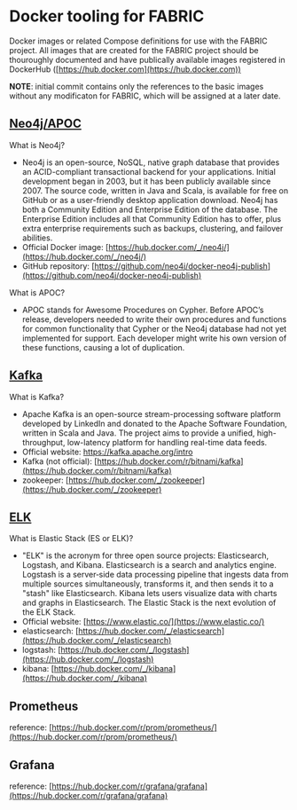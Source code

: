# Docker tooling for FABRIC

Docker images or related Compose definitions for use with the FABRIC project. All images that are created for the FABRIC project should be thouroughly documented and have publically available images registered in DockerHub ([https://hub.docker.com](https://hub.docker.com))

**NOTE**: initial commit contains only the references to the basic images without any modificaton for FABRIC, which will be assigned at a later date.

## [Neo4j/APOC](neo4j)

What is Neo4j?

- Neo4j is an open-source, NoSQL, native graph database that provides an ACID-compliant transactional backend for your applications. Initial development began in 2003, but it has been publicly available since 2007. The source code, written in Java and Scala, is available for free on GitHub or as a user-friendly desktop application download. Neo4j has both a Community Edition and Enterprise Edition of the database. The Enterprise Edition includes all that Community Edition has to offer, plus extra enterprise requirements such as backups, clustering, and failover abilities.
- Official Docker image: [https://hub.docker.com/_/neo4j/](https://hub.docker.com/_/neo4j/)
- GitHub repository: [https://github.com/neo4j/docker-neo4j-publish](https://github.com/neo4j/docker-neo4j-publish)

What is APOC?

- APOC stands for Awesome Procedures on Cypher. Before APOC’s release, developers needed to write their own procedures and functions for common functionality that Cypher or the Neo4j database had not yet implemented for support. Each developer might write his own version of these functions, causing a lot of duplication.

## [Kafka](kafka)

What is Kafka?

- Apache Kafka is an open-source stream-processing software platform developed by LinkedIn and donated to the Apache Software Foundation, written in Scala and Java. The project aims to provide a unified, high-throughput, low-latency platform for handling real-time data feeds.
- Official website: https://kafka.apache.org/intro
- Kafka (not official): [https://hub.docker.com/r/bitnami/kafka](https://hub.docker.com/r/bitnami/kafka)
- zookeeper: [https://hub.docker.com/_/zookeeper](https://hub.docker.com/_/zookeeper)

## [ELK](elk)

What is Elastic Stack (ES or ELK)?

- "ELK" is the acronym for three open source projects: Elasticsearch, Logstash, and Kibana. Elasticsearch is a search and analytics engine. Logstash is a server‑side data processing pipeline that ingests data from multiple sources simultaneously, transforms it, and then sends it to a "stash" like Elasticsearch. Kibana lets users visualize data with charts and graphs in Elasticsearch. The Elastic Stack is the next evolution of the ELK Stack.
- Official website: [https://www.elastic.co/](https://www.elastic.co/)
- elasticsearch: [https://hub.docker.com/_/elasticsearch](https://hub.docker.com/_/elasticsearch)
- logstash: [https://hub.docker.com/_/logstash](https://hub.docker.com/_/logstash)
- kibana: [https://hub.docker.com/_/kibana](https://hub.docker.com/_/kibana)

## Prometheus

reference: [https://hub.docker.com/r/prom/prometheus/](https://hub.docker.com/r/prom/prometheus/)

## Grafana

reference: [https://hub.docker.com/r/grafana/grafana](https://hub.docker.com/r/grafana/grafana)

